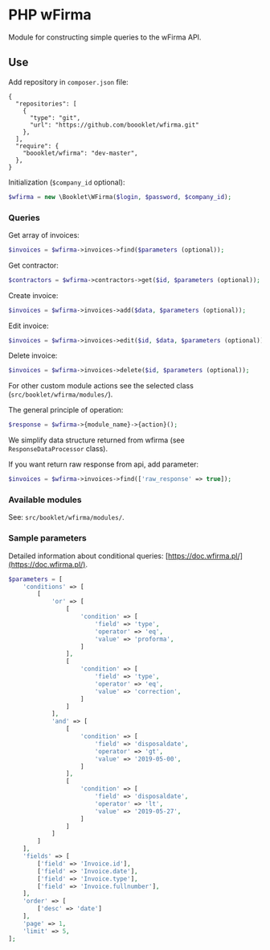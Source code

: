 # PHP wFirma
Module for constructing simple queries to the wFirma API.

## Use
Add repository in `composer.json` file:
```
{
  "repositories": [
    {
      "type": "git",
      "url": "https://github.com/boooklet/wfirma.git"
    },
  ],
  "require": {
    "boooklet/wfirma": "dev-master",
  },
}
```
Initialization (`$company_id` optional):
```php
$wfirma = new \Booklet\WFirma($login, $password, $company_id);
```
### Queries

Get array of invoices:
```php
$invoices = $wfirma->invoices->find($parameters (optional));
```

Get contractor:
```php
$contractors = $wfirma->contractors->get($id, $parameters (optional));
```

Create invoice:
```php
$invoices = $wfirma->invoices->add($data, $parameters (optional));
```

Edit invoice:
```php
$invoices = $wfirma->invoices->edit($id, $data, $parameters (optional));
```

Delete invoice:
```php
$invoices = $wfirma->invoices->delete($id, $parameters (optional));
```

For other custom module actions see the selected class (`src/booklet/wfirma/modules/`).

The general principle of operation:
```php
$response = $wfirma->{module_name}->{action}();
```

We simplify data structure returned from wfirma (see `ResponseDataProcessor` class).

If you want return raw response from api, add parameter:
```php
$invoices = $wfirma->invoices->find(['raw_response' => true]);
```

###  Available modules

See: `src/booklet/wfirma/modules/`.

### Sample parameters
Detailed information about conditional queries: [https://doc.wfirma.pl/](https://doc.wfirma.pl/).
```php
$parameters = [
    'conditions' => [
        [
            'or' => [
                [
                    'condition' => [
                        'field' => 'type',
                        'operator' => 'eq',
                        'value' => 'proforma',
                    ]
                ],
                [
                    'condition' => [
                        'field' => 'type',
                        'operator' => 'eq',
                        'value' => 'correction',
                    ]
                ]
            ],
            'and' => [
                [
                    'condition' => [
                        'field' => 'disposaldate',
                        'operator' => 'gt',
                        'value' => '2019-05-00',
                    ]
                ],
                [
                    'condition' => [
                        'field' => 'disposaldate',
                        'operator' => 'lt',
                        'value' => '2019-05-27',
                    ]
                ]
            ]
        ]
    ],
    'fields' => [
        ['field' => 'Invoice.id'],
        ['field' => 'Invoice.date'],
        ['field' => 'Invoice.type'],
        ['field' => 'Invoice.fullnumber'],
    ],
    'order' => [
        ['desc' => 'date']
    ],
    'page' => 1,
    'limit' => 5,
];
```
